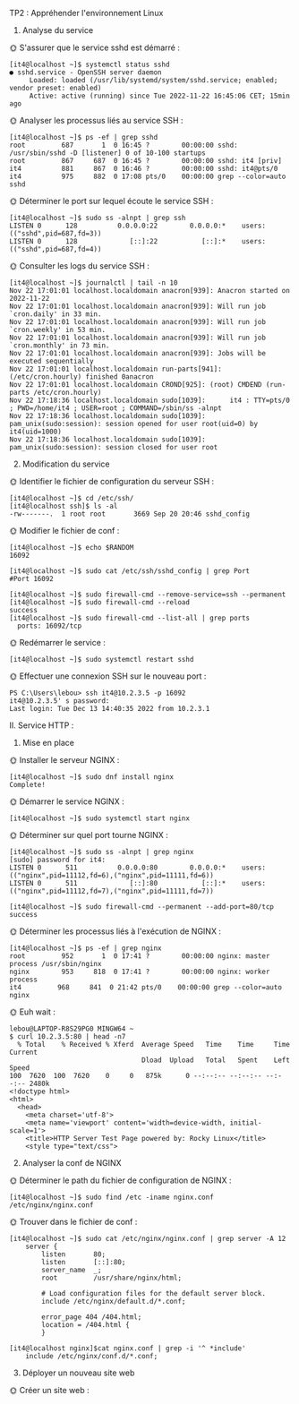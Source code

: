 TP2 : Appréhender l'environnement Linux

1. Analyse du service

🌞 S'assurer que le service sshd est démarré :
```
[it4@localhost ~]$ systemctl status sshd
● sshd.service - OpenSSH server daemon
     Loaded: loaded (/usr/lib/systemd/system/sshd.service; enabled; vendor preset: enabled)
     Active: active (running) since Tue 2022-11-22 16:45:06 CET; 15min ago
```

🌞 Analyser les processus liés au service SSH :
```
[it4@localhost ~]$ ps -ef | grep sshd
root         687       1  0 16:45 ?        00:00:00 sshd: /usr/sbin/sshd -D [listener] 0 of 10-100 startups
root         867     687  0 16:45 ?        00:00:00 sshd: it4 [priv]
it4          881     867  0 16:46 ?        00:00:00 sshd: it4@pts/0
it4          975     882  0 17:08 pts/0    00:00:00 grep --color=auto sshd
```

🌞 Déterminer le port sur lequel écoute le service SSH :
```
[it4@localhost ~]$ sudo ss -alnpt | grep ssh
LISTEN 0      128          0.0.0.0:22        0.0.0.0:*    users:(("sshd",pid=687,fd=3))
LISTEN 0      128             [::]:22           [::]:*    users:(("sshd",pid=687,fd=4))
```

🌞 Consulter les logs du service SSH :
```
[it4@localhost ~]$ journalctl | tail -n 10
Nov 22 17:01:01 localhost.localdomain anacron[939]: Anacron started on 2022-11-22
Nov 22 17:01:01 localhost.localdomain anacron[939]: Will run job `cron.daily' in 33 min.
Nov 22 17:01:01 localhost.localdomain anacron[939]: Will run job `cron.weekly' in 53 min.
Nov 22 17:01:01 localhost.localdomain anacron[939]: Will run job `cron.monthly' in 73 min.
Nov 22 17:01:01 localhost.localdomain anacron[939]: Jobs will be executed sequentially
Nov 22 17:01:01 localhost.localdomain run-parts[941]: (/etc/cron.hourly) finished 0anacron
Nov 22 17:01:01 localhost.localdomain CROND[925]: (root) CMDEND (run-parts /etc/cron.hourly)
Nov 22 17:18:36 localhost.localdomain sudo[1039]:      it4 : TTY=pts/0 ; PWD=/home/it4 ; USER=root ; COMMAND=/sbin/ss -alnpt
Nov 22 17:18:36 localhost.localdomain sudo[1039]: pam_unix(sudo:session): session opened for user root(uid=0) by it4(uid=1000)
Nov 22 17:18:36 localhost.localdomain sudo[1039]: pam_unix(sudo:session): session closed for user root
```

2. Modification du service

🌞 Identifier le fichier de configuration du serveur SSH :
```
[it4@localhost ~]$ cd /etc/ssh/
[it4@localhost ssh]$ ls -al
-rw-------.  1 root root       3669 Sep 20 20:46 sshd_config
```

🌞 Modifier le fichier de conf :
```
[it4@localhost ~]$ echo $RANDOM
16092
```
```
[it4@localhost ~]$ sudo cat /etc/ssh/sshd_config | grep Port
#Port 16092
```
```
[it4@localhost ~]$ sudo firewall-cmd --remove-service=ssh --permanent
[it4@localhost ~]$ sudo firewall-cmd --reload
success
[it4@localhost ~]$ sudo firewall-cmd --list-all | grep ports
  ports: 16092/tcp
```

🌞 Redémarrer le service :
```
[it4@localhost ~]$ sudo systemctl restart sshd
```

🌞 Effectuer une connexion SSH sur le nouveau port :
```
PS C:\Users\lebou> ssh it4@10.2.3.5 -p 16092
it4@10.2.3.5' s password:
Last login: Tue Dec 13 14:40:35 2022 from 10.2.3.1
```

II. Service HTTP :

1. Mise en place

🌞 Installer le serveur NGINX :
```
[it4@localhost ~]$ sudo dnf install nginx
Complete!
```

🌞 Démarrer le service NGINX :
```
[it4@localhost ~]$ sudo systemctl start nginx
```

🌞 Déterminer sur quel port tourne NGINX :
```
[it4@localhost ~]$ sudo ss -alnpt | grep nginx
[sudo] password for it4:
LISTEN 0      511          0.0.0.0:80        0.0.0.0:*    users:(("nginx",pid=11112,fd=6),("nginx",pid=11111,fd=6))
LISTEN 0      511             [::]:80           [::]:*    users:(("nginx",pid=11112,fd=7),("nginx",pid=11111,fd=7))

[it4@localhost ~]$ sudo firewall-cmd --permanent --add-port=80/tcp
success
```

🌞 Déterminer les processus liés à l'exécution de NGINX :
```
[it4@localhost ~]$ ps -ef | grep nginx
root         952       1  0 17:41 ?        00:00:00 nginx: master process /usr/sbin/nginx
nginx        953     818  0 17:41 ?        00:00:00 nginx: worker process
it4         968     841  0 21:42 pts/0    00:00:00 grep --color=auto nginx
```

🌞 Euh wait :
```
lebou@LAPTOP-R8S29PG0 MINGW64 ~
$ curl 10.2.3.5:80 | head -n7  
  % Total    % Received % Xferd  Average Speed   Time    Time     Time  Current
                                 Dload  Upload   Total   Spent    Left  Speed
100  7620  100  7620    0     0   875k      0 --:--:-- --:--:-- --:--:-- 2480k
<!doctype html>
<html>
  <head>
    <meta charset='utf-8'>
    <meta name='viewport' content='width=device-width, initial-scale=1'>
    <title>HTTP Server Test Page powered by: Rocky Linux</title>
    <style type="text/css">
```

2. Analyser la conf de NGINX

🌞 Déterminer le path du fichier de configuration de NGINX :
```
[it4@localhost ~]$ sudo find /etc -iname nginx.conf
/etc/nginx/nginx.conf
```

🌞 Trouver dans le fichier de conf :
```
[it4@localhost ~]$ sudo cat /etc/nginx/nginx.conf | grep server -A 12
    server {
        listen       80;
        listen       [::]:80;
        server_name  _;
        root         /usr/share/nginx/html;

        # Load configuration files for the default server block.
        include /etc/nginx/default.d/*.conf;

        error_page 404 /404.html;
        location = /404.html {
        }
```
```
[it4@localhost nginx]$cat nginx.conf | grep -i '^ *include'
    include /etc/nginx/conf.d/*.conf;
```

3. Déployer un nouveau site web

🌞 Créer un site web :
```

```